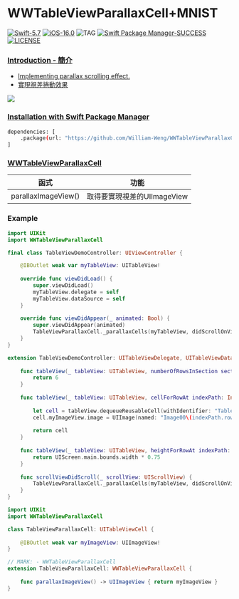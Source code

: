 # WWTableViewParallaxCell+MNIST
[![Swift-5.7](https://img.shields.io/badge/Swift-5.7-orange.svg?style=flat)](https://developer.apple.com/swift/) [![iOS-16.0](https://img.shields.io/badge/iOS-16.0-pink.svg?style=flat)](https://developer.apple.com/swift/) ![TAG](https://img.shields.io/github/v/tag/William-Weng/WWTableViewParallaxCell) [![Swift Package Manager-SUCCESS](https://img.shields.io/badge/Swift_Package_Manager-SUCCESS-blue.svg?style=flat)](https://developer.apple.com/swift/) [![LICENSE](https://img.shields.io/badge/LICENSE-MIT-yellow.svg?style=flat)](https://developer.apple.com/swift/)

### [Introduction - 簡介](https://swiftpackageindex.com/William-Weng)
- [Implementing parallax scrolling effect.](https://blog.csdn.net/baby_hua/article/details/50378138)
- [實現視差捲動效果](https://www.cnblogs.com/xiaofeixiang/p/5152828.html)

![](./Example.png)

### [Installation with Swift Package Manager](https://medium.com/彼得潘的-swift-ios-app-開發問題解答集/使用-spm-安裝第三方套件-xcode-11-新功能-2c4ffcf85b4b)

```bash
dependencies: [
    .package(url: "https://github.com/William-Weng/WWTableViewParallaxCell.git", .upToNextMajor(from: "1.0.0"))
]
```

### [WWTableViewParallaxCell](https://ezgif.com/video-to-webp)
|函式|功能|
|-|-|
|parallaxImageView()|取得要實現視差的UIImageView|

### Example
```swift
import UIKit
import WWTableViewParallaxCell

final class TableViewDemoController: UIViewController {

    @IBOutlet weak var myTableView: UITableView!
    
    override func viewDidLoad() {
        super.viewDidLoad()
        myTableView.delegate = self
        myTableView.dataSource = self
    }
    
    override func viewDidAppear(_ animated: Bool) {
        super.viewDidAppear(animated)
        TableViewParallaxCell._parallaxCells(myTableView, didScrollOnView: view)
    }
}

extension TableViewDemoController: UITableViewDelegate, UITableViewDataSource {
    
    func tableView(_ tableView: UITableView, numberOfRowsInSection section: Int) -> Int {
        return 6
    }
    
    func tableView(_ tableView: UITableView, cellForRowAt indexPath: IndexPath) -> UITableViewCell {
        
        let cell = tableView.dequeueReusableCell(withIdentifier: "TableViewParallaxCell", for: indexPath) as! TableViewParallaxCell
        cell.myImageView.image = UIImage(named: "Image00\(indexPath.row + 1)")
        
        return cell
    }
    
    func tableView(_ tableView: UITableView, heightForRowAt indexPath: IndexPath) -> CGFloat {
        return UIScreen.main.bounds.width * 0.75
    }
    
    func scrollViewDidScroll(_ scrollView: UIScrollView) {
        TableViewParallaxCell._parallaxCells(myTableView, didScrollOnView: view)
    }
}
```
```swift
import UIKit
import WWTableViewParallaxCell

class TableViewParallaxCell: UITableViewCell {
    
    @IBOutlet weak var myImageView: UIImageView!
}

// MARK: - WWTableViewParallaxCell
extension TableViewParallaxCell: WWTableViewParallaxCell {
    
    func parallaxImageView() -> UIImageView { return myImageView }
}
```
